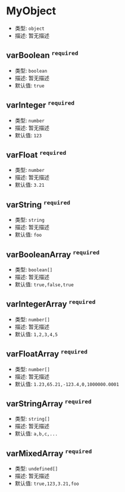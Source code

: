 # MyObject

*   类型: `object`
*   描述: 暂无描述

## varBoolean <sup>`required`</sup>

*   类型: `boolean`
*   描述: 暂无描述
*   默认值: `true`

## varInteger <sup>`required`</sup>

*   类型: `number`
*   描述: 暂无描述
*   默认值: `123`

## varFloat <sup>`required`</sup>

*   类型: `number`
*   描述: 暂无描述
*   默认值: `3.21`

## varString <sup>`required`</sup>

*   类型: `string`
*   描述: 暂无描述
*   默认值: `foo`

## varBooleanArray <sup>`required`</sup>

*   类型: `boolean[]`
*   描述: 暂无描述
*   默认值: `true,false,true`

## varIntegerArray <sup>`required`</sup>

*   类型: `number[]`
*   描述: 暂无描述
*   默认值: `1,2,3,4,5`

## varFloatArray <sup>`required`</sup>

*   类型: `number[]`
*   描述: 暂无描述
*   默认值: `1.23,65.21,-123.4,0,1000000.0001`

## varStringArray <sup>`required`</sup>

*   类型: `string[]`
*   描述: 暂无描述
*   默认值: `a,b,c,...`

## varMixedArray <sup>`required`</sup>

*   类型: `undefined[]`
*   描述: 暂无描述
*   默认值: `true,123,3.21,foo`
